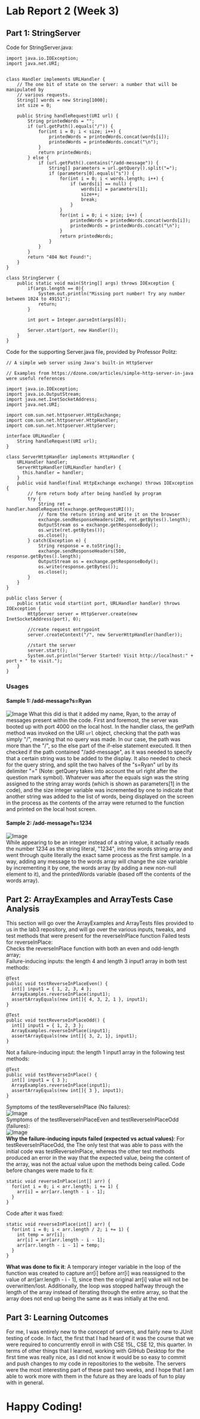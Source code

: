 # Lab Report 2 (Week 3)  
## Part 1: StringServer
Code for StringServer.java:  
```
import java.io.IOException;
import java.net.URI;


class Handler implements URLHandler {
    // The one bit of state on the server: a number that will be manipulated by
    // various requests.
    String[] words = new String[1000];
    int size = 0;

    public String handleRequest(URI url) {
        String printedWords = "";
        if (url.getPath().equals("/")) {
            for(int i = 0; i < size; i++) {
                printedWords = printedWords.concat(words[i]);
                printedWords = printedWords.concat("\n");
            }
            return printedWords;
        } else {
            if (url.getPath().contains("/add-message")) {
                String[] parameters = url.getQuery().split("=");
                if (parameters[0].equals("s")) {
                    for(int i = 0; i < words.length; i++) {
                        if (words[i] == null) {
                            words[i] = parameters[1];
                            size++;
                            break;
                        }
                    }
                    for(int i = 0; i < size; i++) {
                        printedWords = printedWords.concat(words[i]);
                        printedWords = printedWords.concat("\n");
                    }
                    return printedWords;
                }
            }
        }
        return "404 Not Found!";
    }
}

class StringServer {
    public static void main(String[] args) throws IOException {
        if(args.length == 0){
            System.out.println("Missing port number! Try any number between 1024 to 49151");
            return;
        }

        int port = Integer.parseInt(args[0]);

        Server.start(port, new Handler());
    }
}
```  
Code for the supporting Server.java file, provided by Professor Politz:  
```
// A simple web server using Java's built-in HttpServer

// Examples from https://dzone.com/articles/simple-http-server-in-java were useful references

import java.io.IOException;
import java.io.OutputStream;
import java.net.InetSocketAddress;
import java.net.URI;

import com.sun.net.httpserver.HttpExchange;
import com.sun.net.httpserver.HttpHandler;
import com.sun.net.httpserver.HttpServer;

interface URLHandler {
    String handleRequest(URI url);
}

class ServerHttpHandler implements HttpHandler {
    URLHandler handler;
    ServerHttpHandler(URLHandler handler) {
      this.handler = handler;
    }
    public void handle(final HttpExchange exchange) throws IOException {
        // form return body after being handled by program
        try {
            String ret = handler.handleRequest(exchange.getRequestURI());
            // form the return string and write it on the browser
            exchange.sendResponseHeaders(200, ret.getBytes().length);
            OutputStream os = exchange.getResponseBody();
            os.write(ret.getBytes());
            os.close();
        } catch(Exception e) {
            String response = e.toString();
            exchange.sendResponseHeaders(500, response.getBytes().length);
            OutputStream os = exchange.getResponseBody();
            os.write(response.getBytes());
            os.close();
        }
    }
}

public class Server {
    public static void start(int port, URLHandler handler) throws IOException {
        HttpServer server = HttpServer.create(new InetSocketAddress(port), 0);

        //create request entrypoint
        server.createContext("/", new ServerHttpHandler(handler));

        //start the server
        server.start();
        System.out.println("Server Started! Visit http://localhost:" + port + " to visit.");
    }
}
```  
### Usages
#### Sample 1: /add-message?s=Ryan  
![Image](./images/sample1.JPG) 
What this did is that it added my name, Ryan, to the array of messages present within the code. First and foremost, the server was booted up with port 4000 on the local host. In the handler class, the getPath method was invoked on the URI `url` object, checking that the path was simply "/", meaning that no query was made. In our case, the path was more than the "/", so the else part of the if-else statement executed. It then checked if the path contained "/add-message", as it was needed to specify that a certain string was to be added to the display. It also needed to check for the query string, and split the two halves of the "s=Ryan" url by its delimiter "=" (Note: getQuery takes into account the url right after the question mark symbol). Whatever was after the equals sign was the string assigned to the string array words (which is shown as parameters[1] in the code), and the size integer variable was incremented by one to indicate that another string was added to the list of words, being displayed on the screen in the process as the contents of the array were returned to the function and printed on the local host screen.
#### Sample 2: /add-message?s=1234  
![Image](./images/sample2.JPG)  
While appearing to be an integer instead of a string value, it actually reads the number 1234 as the string literal, "1234", into the words string array and went through quite literally the exact same process as the first sample. In a way, adding any message to the words array will change the size variable by incrementing it by one, the words array (by adding a new non-null element to it), and the printedWords variable (based off the contents of the words array).

## Part 2: ArrayExamples and ArrayTests Case Analysis  
This section will go over the ArrayExamples and ArrayTests files provided to us in the lab3 repository, and will go over the various inputs, tweaks, and test methods that were present for the reverseInPlace function
Failed tests for reverseInPlace:  
Checks the reverseInPlace function with both an even and odd-length array;  
Failure-inducing inputs: the length 4 and length 3 input1 array in both test methods:  
```
@Test
public void testReverseInPlaceEven() {
  int[] input1 = { 1, 2, 3, 4 };
  ArrayExamples.reverseInPlace(input1);
  assertArrayEquals(new int[]{ 4, 3, 2, 1 }, input1);
}

@Test
public void testReverseInPlaceOdd() {
  int[] input1 = { 1, 2, 3 };
  ArrayExamples.reverseInPlace(input1);
  assertArrayEquals(new int[]{ 3, 2, 1}, input1);
}  
```  
Not a failure-inducing input: the length 1 input1 array in the following test methods:  
```
@Test
public void testReverseInPlace() {  
  int[] input1 = { 3 };  
  ArrayExamples.reverseInPlace(input1);  
  assertArrayEquals(new int[]{ 3 }, input1);
}
```  
Symptoms of the testReverseInPlace (No failures):  
![Image](./images/test1.JPG)  
Symptoms of the testReverseInPlaceEven and testReverseInPlaceOdd (failures):  
![Image](./images/test2.JPG)  
**Why the failure-inducing inputs failed (expected vs actual values)**: For testReverseInPlaceOdd, the 
The only test that was able to pass with the initial code was testReverseInPlace, whereas the other test methods produced an error in the way that the expected value, being the content of the array, was not the actual value upon the methods being called.
Code before changes were made to fix it:  
```
static void reverseInPlace(int[] arr) {
  for(int i = 0; i < arr.length; i += 1) {
    arr[i] = arr[arr.length - i - 1];
  }
}
```  
Code after it was fixed:  
```
static void reverseInPlace(int[] arr) {
  for(int i = 0; i < arr.length / 2; i += 1) {
    int temp = arr[i];
    arr[i] = arr[arr.length - i - 1];
    arr[arr.length - i - 1] = temp;
  }
}
```  
**What was done to fix it**: A temporary integer variable in the loop of the function was created to capture arr[i] before arr[i] was reassigned to the value of arr[arr.length - i - 1], since then the original arr[i] value will not be overwritten/lost.  Additionally, the loop was stopped halfway through the length of the array instead of iterating through the entire array, so that the array does not end up being the same as it was initially at the end.  

## Part 3: Learning Outcomes  
For me, I was entirely new to the concept of servers, and fairly new to JUnit testing of code. In fact, the first that I had heard of it was the course that we were required to concurrently enroll in with CSE 15L, CSE 12, this quarter. In terms of other things that I learned, working with GitHub Desktop for the first time was really nice, as I did not know it would be so easy to commit and push changes to my code in repositories to the website. The servers were the most interesting part of these past two weeks, and I hope that I am able to work more with them in the future as they are loads of fun to play with in general.  
# Happy Coding!
